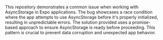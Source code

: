 This repository demonstrates a common issue when working with AsyncStorage in Expo applications.  The bug showcases a race condition where the app attempts to use AsyncStorage before it's properly initialized, resulting in unpredictable errors. The solution provided uses a promise-based approach to ensure AsyncStorage is ready before proceeding.  This pattern is crucial to prevent data corruption and unexpected app behavior.